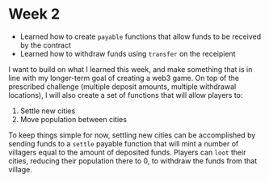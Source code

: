 # Week 2

- Learned how to create `payable` functions that allow funds to be received by the contract
- Learned how to withdraw funds using `transfer` on the receipient

I want to build on what I learned this week, and make something that is in line with my longer-term goal of creating a web3 game. On top of the prescribed challenge (multiple deposit amounts, multiple withdrawal locations), I will also create a set of functions that will allow players to:

1. Settle new cities
2. Move population between cities

To keep things simple for now, settling new cities can be accomplished by sending funds to a `settle` payable function that will mint a number of villagers equal to the amount of deposited funds. Players can `loot` their cities, reducing their population there to 0, to withdraw the funds from that village.
